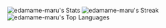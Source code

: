 ![edamame-maru's Stats](https://github-readme-stats.vercel.app/api?username=edamame-maru&theme=tokyonight&show_icons=true&hide_border=true&count_private=true)
![edamame-maru's Streak](https://github-readme-streak-stats.herokuapp.com/?user=edamame-maru&theme=tokyonight&hide_border=true)
![edamame-maru's Top Languages](https://github-readme-stats.vercel.app/api/top-langs/?username=edamame-maru&theme=tokyonight&show_icons=true&hide_border=true&layout=compact)
